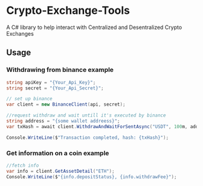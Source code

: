 # Crypto-Exchange-Tools
A C# library to help interact with Centralized and Desentralized Crypto Exchanges

## Usage
### Withdrawing from binance example
```C#
string apiKey = "{Your_Api_Key}";
string secret = "{Your_Api_Secret}";

// set up binance
var client = new BinanceClient(api, secret);

//request withdraw and wait untill it's executed by binance
string address = "{some wallet addreess}";
var txHash = await client.WithdrawAndWaitForSentAsync("USDT", 100m, address, "TRX");

Console.WriteLine($"Transaction completed, hash: {txHash}");
```


### Get information on a coin example
```C#
//fetch info
var info = client.GetAssetDetail("ETH");
Console.WriteLine($"{info.depositStatus}, {info.withdrawFee}");
```
